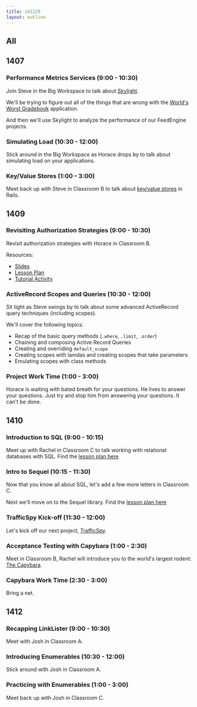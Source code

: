```yaml
---
title: 141229
layout: outline
---
```


## All

## 1407

### Performance Metrics Services (9:00 - 10:30)

Join Steve in the Big Workspace to talk about [Skylight](http://skylight.io).

We'll be trying to figure out all of the things that are wrong with the [World's Worst Gradebook](https://polar-inlet-5855.herokuapp.com/) application.

And then we'll use Skylight to analyze the performance of our FeedEngine projects.

### Simulating Load (10:30 - 12:00)

Stick around in the Big Workspace as Horace drops by to talk about simulating load on your applications.

### Key/Value Stores (1:00 - 3:00)

Meet back up with Steve in Classroom B to talk about [key/value stores](http://tutorials.jumpstartlab.com/topics/performance/caching_data.html) in Rails.

## 1409

### Revisiting Authorization Strategies (9:00 - 10:30)

Revisit authorization strategies with Horace in Classroom B.

Resources:

* [Slides](https://www.dropbox.com/sh/iwlgfajecdr3bt1/AAAgVD8WrTvcQMbuLBsNyuApa?dl=0)
* [Lesson Plan](https://github.com/turingschool/lesson_plans/blob/master/ruby_03-professional_rails_applications/revisiting_authorization_for_multitenant_applications.markdown)
* [Tutorial Activity](http://tutorials.jumpstartlab.com/academy/workshops/revisiting_authentication_and_authorization.html)

### ActiveRecord Scopes and Queries (10:30 - 12:00)

Sit tight as Steve swings by to talk about some advanced ActiveRecord query techniques (including scopes).

We'll cover the following topics:

* Recap of the basic query methods (`.where`, `.limit`, `.order`)
* Chaining and composing Active Record Queries
* Creating and overriding `default_scope`
* Creating scopes with lamdas and creating scopes that take parameters
* Emulating scopes with class methods

### Project Work Time (1:00 - 3:00)

Horace is waiting with bated breath for your questions. He lives to answer your questions. Just try and stop him from answering your questions. It can't be done.

## 1410

### Introduction to SQL (9:00 - 10:15)

Meet up with Rachel in Classroom C to talk working with relational databases with SQL.
Find the
[lesson plan here](https://github.com/turingschool/lesson_plans/blob/master/ruby_02-web_applications_with_ruby/introduction_to_sql.markdown)

### Intro to Sequel (10:15 - 11:30)

Now that you know all about SQL, let's add a few more letters in Classroom C.

Next we'll move on to the Sequel library. Find the
[lesson plan here](https://github.com/turingschool/lesson_plans/blob/master/ruby_02-web_applications_with_ruby/introduction_to_sequel.markdown)

### TrafficSpy Kick-off (11:30 - 12:00)

Let's kick off our next project, [TrafficSpy](http://tutorials.jumpstartlab.com/projects/traffic_spy.html).

### Acceptance Testing with Capybara (1:00 - 2:30)

Meet in Classroom B, Rachel will introduce you to the world's largest rodent: [The Capybara](http://en.wikipedia.org/wiki/Capybara).

### Capybara Work Time (2:30 - 3:00)

Bring a net.

## 1412

### Recapping LinkLister (9:00 - 10:30)

Meet with Josh in Classroom A.

### Introducing Enumerables (10:30 - 12:00)

Stick around with Josh in Classroom A.

### Practicing with Enumerables (1:00 - 3:00)

Meet back up with Josh in Classroom C.
